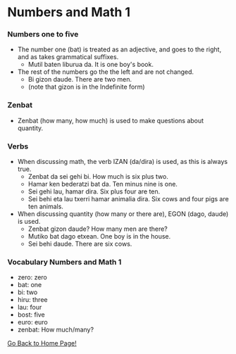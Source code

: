 # Numbers and Math 1
### Numbers one to five
* The number one (bat) is treated as an adjective, and goes to the right, and as takes grammatical suffixes.
    * Mutil baten liburua da.  It is one boy's book.
* The rest of the numbers go the the left and are not changed.
    * Bi gizon daude. There are two men.
    * (note that gizon is in the Indefinite form)

### Zenbat
* Zenbat (how many, how much) is used to make questions about quantity.

### Verbs
* When discussing math, the verb IZAN (da/dira) is used, as this is always true.
    * Zenbat da sei gehi bi. How much is six plus two.
    * Hamar ken bederatzi bat da. Ten minus nine is one.
    * Sei gehi lau, hamar dira.  Six plus four are ten.
    * Sei behi eta lau txerri hamar animalia dira.  Six cows and four pigs are ten animals.
* When discussing quantity (how many or there are), EGON (dago, daude) is used.
    * Zenbat gizon daude? How many men are there?
    * Mutiko bat dago etxean. One boy is in the house.
    * Sei behi daude.  There are six cows.

### Vocabulary Numbers and Math 1
* zero: zero
* bat: one
* bi: two
* hiru: three
* lau: four
* bost: five
* euro: euro
* zenbat: How much/many?

[ Go Back to Home Page!](..)
